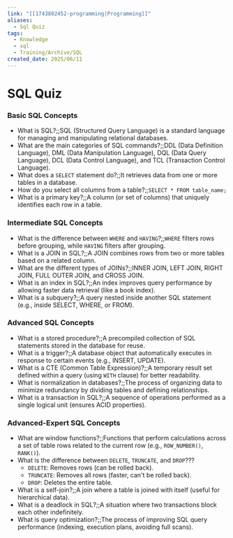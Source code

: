 ```yaml
---
link: "[[1743802452-programming|Programming]]"
aliases:
  - Sql Quiz
tags:
  - Knowledge
  - sql
  - Training/Archive/SQL
created_date: 2025/06/11
---
```

# SQL Quiz
### Basic SQL Concepts
- What is SQL?;;SQL (Structured Query Language) is a standard language for managing and manipulating relational databases.
- What are the main categories of SQL commands?;;DDL (Data Definition Language), DML (Data Manipulation Language), DQL (Data Query Language), DCL (Data Control Language), and TCL (Transaction Control Language).
- What does a `SELECT` statement do?;;It retrieves data from one or more tables in a database.
- How do you select all columns from a table?;;`SELECT * FROM table_name;`
- What is a primary key?;;A column (or set of columns) that uniquely identifies each row in a table.
### Intermediate SQL Concepts
- What is the difference between `WHERE` and `HAVING`?;;`WHERE` filters rows before grouping, while `HAVING` filters after grouping.
- What is a JOIN in SQL?;;A JOIN combines rows from two or more tables based on a related column.
- What are the different types of JOINs?;;INNER JOIN, LEFT JOIN, RIGHT JOIN, FULL OUTER JOIN, and CROSS JOIN.
- What is an index in SQL?;;An index improves query performance by allowing faster data retrieval (like a book index).
- What is a subquery?;;A query nested inside another SQL statement (e.g., inside SELECT, WHERE, or FROM).
### Advanced SQL Concepts
- What is a stored procedure?;;A precompiled collection of SQL statements stored in the database for reuse.
- What is a trigger?;;A database object that automatically executes in response to certain events (e.g., INSERT, UPDATE).
- What is a CTE (Common Table Expression)?;;A temporary result set defined within a query (using `WITH` clause) for better readability.
- What is normalization in databases?;;The process of organizing data to minimize redundancy by dividing tables and defining relationships.
- What is a transaction in SQL?;;A sequence of operations performed as a single logical unit (ensures ACID properties).
### Advanced-Expert SQL Concepts
- What are window functions?;;Functions that perform calculations across a set of table rows related to the current row (e.g., `ROW_NUMBER()`, `RANK()`).
- What is the difference between `DELETE`, `TRUNCATE`, and `DROP`???
  - `DELETE`: Removes rows (can be rolled back).  
  - `TRUNCATE`: Removes all rows (faster, can't be rolled back).  
  - `DROP`: Deletes the entire table.
- What is a self-join?;;A join where a table is joined with itself (useful for hierarchical data).
- What is a deadlock in SQL?;;A situation where two transactions block each other indefinitely.
- What is query optimization?;;The process of improving SQL query performance (indexing, execution plans, avoiding full scans).